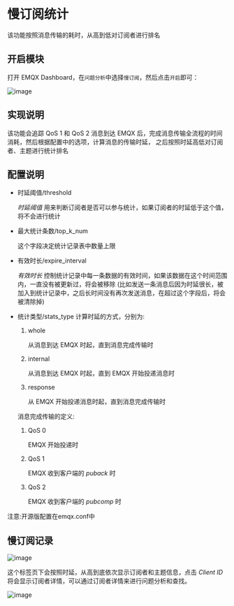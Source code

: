 # 慢订阅统计

该功能按照消息传输的耗时，从高到低对订阅者进行排名


<a id="org7939dfc"></a>

## 开启模块

打开 EMQX Dashboard，在`问题分析`中选择`慢订阅`，然后点击`开启`即可：

![image](./assets/slow_subscribers_statistics_1.png)


<a id="org417d240"></a>

## 实现说明

该功能会追踪 QoS 1 和 QoS 2 消息到达 EMQX 后，完成消息传输全流程的时间消耗，然后根据配置中的选项，计算消息的传输时延，
之后按照时延高低对订阅者、主题进行统计排名


<a id="orgf0feb6e"></a>

## 配置说明

-   时延阈值/threshold

    *时延阈值* 用来判断订阅者是否可以参与统计，如果订阅者的时延低于这个值，将不会进行统计

-   最大统计条数/top\_k\_num

    这个字段决定统计记录表中数量上限

-   有效时长/expire\_interval

    *有效时长* 控制统计记录中每一条数据的有效时间，如果该数据在这个时间范围内，一直没有被更新过，将会被移除
    (比如发送一条消息后因为时延很长，被加入到统计记录中，之后长时间没有再次发送消息，在超过这个字段后，将会被清除掉)

-   统计类型/stats\_type
    计算时延的方式，分别为:

    1.  whole

        从消息到达 EMQX 时起，直到消息完成传输时

    2.  internal

        从消息到达 EMQX 时起，直到 EMQX 开始投递消息时

    3.  response

        从 EMQX 开始投递消息时起，直到消息完成传输时

    消息完成传输的定义:

    1.  QoS 0

        EMQX 开始投递时

    2.  QoS 1

        EMQX 收到客户端的 *puback* 时

    3.  QoS 2

        EMQX 收到客户端的 *pubcomp* 时

注意:开源版配置在emqx.conf中

<a id="orga6267c1"></a>

## 慢订阅记录

![image](./assets/slow_subscribers_statistics_3.png)

这个标签页下会按照时延，从高到底依次显示订阅者和主题信息，点击 *Client ID* 将会显示订阅者详情，可以通过订阅者详情来进行问题分析和查找。

![image](./assets/slow_subscribers_statistics_4.png)
